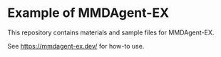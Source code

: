 # Example of MMDAgent-EX

This repository contains materials and sample files for MMDAgent-EX.

See https://mmdagent-ex.dev/ for how-to use.
